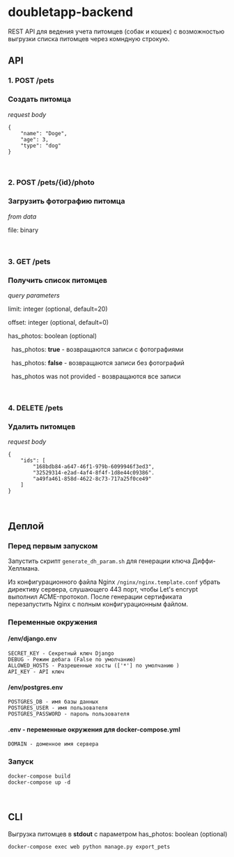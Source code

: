 # doubletapp-backend

REST API для ведения учета питомцев (собак и кошек) с возможностью выгрузки списка питомцев через комндную строкую.

## API
### 1. POST /pets
### Создать питомца
*request body*

```
{
    "name": "Doge",
    "age": 3,
    "type": "dog"
}
```

<br>

### 2. POST /pets/{id}/photo
### Загрузить фотографию питомца
*from data*

file: binary

<br>

### 3. GET /pets
### Получить список питомцев

*query parameters*

limit: integer (optional, default=20)

offset: integer (optional, default=0)

has_photos: boolean (optional)

&nbsp; has_photos: **true** - возвращаются записи с фотографиями

&nbsp; has_photos: **false** - возвращаются записи без фотографий

&nbsp; has_photos was not provided - возвращаются все записи

<br>

### 4. DELETE /pets
### Удалить питомцев
*request body*
```
{
    "ids": [
        "168bdb84-a647-46f1-979b-6099946f3ed3",
        "32529314-e2ad-4af4-8f4f-1d8e44c09386".
        "a49fa461-858d-4622-8c73-717a25f0ce49"
    ]
}
```

<br>

## Деплой
### Перед первым запуском
Запустить скрипт `generate_dh_param.sh` для генерации ключа Диффи-Хеллмана.

Из конфигурационного файла Nginx `/nginx/nginx.template.conf` убрать директиву cервера, слушающего 443 порт, чтобы Let's encrypt выполнил ACME-протокол. После генерации сертификата перезапустить Nginx с полным конфигурационным файлом.
### Переменные окружения
#### /env/django.env
```
SECRET_KEY - Секретный ключ Django
DEBUG - Режим дебага (False по умолчанию)
ALLOWED_HOSTS - Разрешенные хосты (['*'] по умолчанию )
API_KEY - API ключ
```
#### /env/postgres.env
```
POSTGRES_DB - имя базы данных
POSTGRES_USER - имя пользователя
POSTGRES_PASSWORD - пароль пользователя
```
#### .env - переменные окружения для docker-compose.yml
```
DOMAIN - доменное имя сервера
```
### Запуск
```
docker-compose build
docker-compose up -d
```

<br>

## CLI
Выгрузка питомцев в **stdout** с параметром has_photos: boolean (optional)

```
docker-compose exec web python manage.py export_pets
```